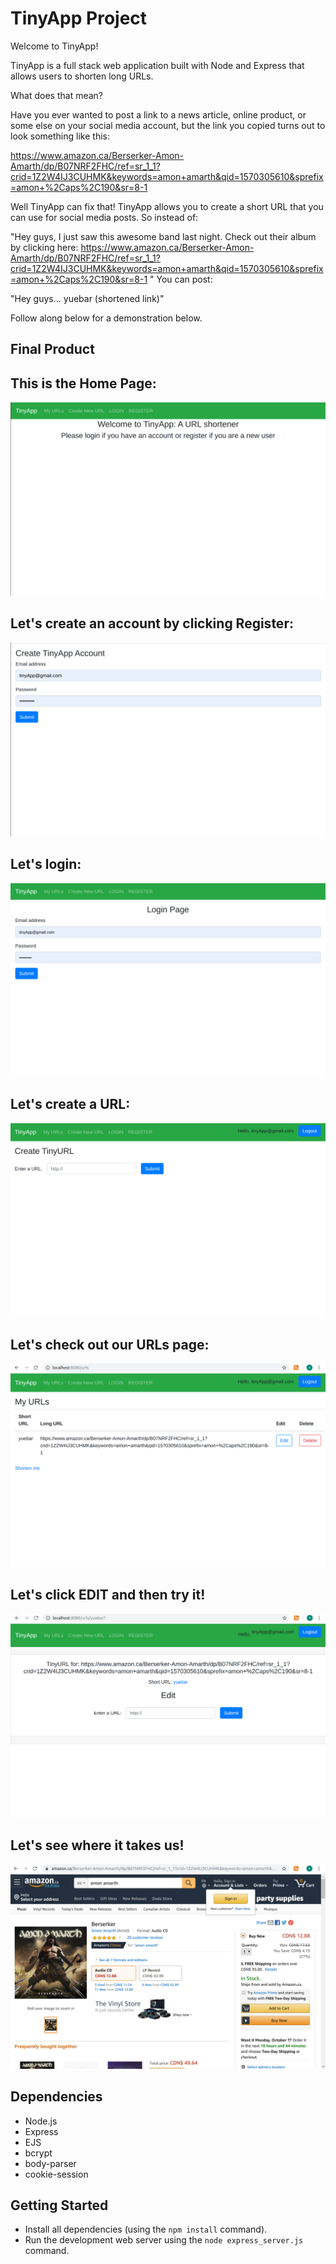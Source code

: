 # TinyApp Project

Welcome to TinyApp!

TinyApp is a full stack web application built with Node and Express that allows users to shorten long URLs. 

What does that mean? 

Have you ever wanted to post a link to a news article, online product, or some else on your social media account, but the link you copied turns out to look something like this:

https://www.amazon.ca/Berserker-Amon-Amarth/dp/B07NRF2FHC/ref=sr_1_1?crid=1Z2W4IJ3CUHMK&keywords=amon+amarth&qid=1570305610&sprefix=amon+%2Caps%2C190&sr=8-1

Well TinyApp can fix that! TinyApp allows you to create a short URL that you can use for social media posts. So instead of:

"Hey guys, I just saw this awesome band last night. Check out their album by clicking here: https://www.amazon.ca/Berserker-Amon-Amarth/dp/B07NRF2FHC/ref=sr_1_1?crid=1Z2W4IJ3CUHMK&keywords=amon+amarth&qid=1570305610&sprefix=amon+%2Caps%2C190&sr=8-1
"
You can post:

"Hey guys... yuebar (shortened link)"

Follow along below for a demonstration below.

## Final Product


## This is the Home Page:
!["screenshot description"](/docs/homepage.png)
## Let's create an account by clicking Register:
!["screenshot description"](/docs/createAccount.png)
## Let's login:
!["screenshot description"](/docs/loginPage.png)
## Let's create a URL:
!["screenshot description"](/docs/createAUrl.png)
## Let's check out our URLs page:
!["screenshot description"](/docs/finalAmon2.png)
## Let's click EDIT and then try it!
!["screenshot description"](/docs/finalAmon3.png)
## Let's see where it takes us!
!["screenshot description"](/docs/amazon.png)
  


## Dependencies

- Node.js
- Express
- EJS
- bcrypt
- body-parser
- cookie-session

## Getting Started

- Install all dependencies (using the `npm install` command).
- Run the development web server using the `node express_server.js` command.
